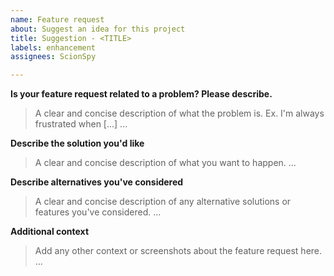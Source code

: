 ```yaml
---
name: Feature request
about: Suggest an idea for this project
title: Suggestion - <TITLE>
labels: enhancement
assignees: ScionSpy

---
```


**Is your feature request related to a problem? Please describe.**
> A clear and concise description of what the problem is. Ex. I'm always frustrated when [...]
...

**Describe the solution you'd like**
> A clear and concise description of what you want to happen.
...
> 
**Describe alternatives you've considered**
> A clear and concise description of any alternative solutions or features you've considered.
...
> 
**Additional context**
> Add any other context or screenshots about the feature request here.
...
> 
